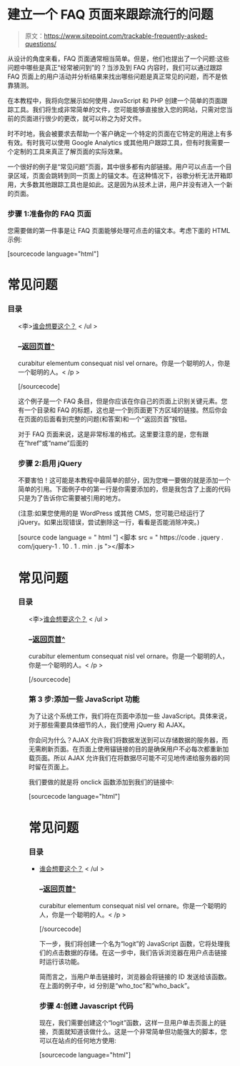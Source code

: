 # 建立一个 FAQ 页面来跟踪流行的问题

> 原文：<https://www.sitepoint.com/trackable-frequently-asked-questions/>

从设计的角度来看，FAQ 页面通常相当简单。但是，他们也提出了一个问题:这些问题中哪些是真正“经常被问到”的？当涉及到 FAQ 内容时，我们可以通过跟踪 FAQ 页面上的用户活动并分析结果来找出哪些问题是真正常见的问题，而不是依靠猜测。

在本教程中，我将向您展示如何使用 JavaScript 和 PHP 创建一个简单的页面跟踪工具。我们将生成非常简单的文件，您可能能够直接放入您的网站，只需对您当前的页面进行很少的更改，就可以称之为好文件。

时不时地，我会被要求去帮助一个客户确定一个特定的页面在它特定的用途上有多有效。有时我可以使用 Google Analytics 或其他用户跟踪工具，但有时我需要一个定制的工具来真正了解页面的实际效果。

一个很好的例子是“常见问题”页面，其中很多都有内部链接。用户可以点击一个目录区域，页面会跳转到同一页面上的锚文本。在这种情况下，谷歌分析无法开箱即用，大多数其他跟踪工具也是如此。这是因为从技术上讲，用户并没有进入一个新的页面。

### 步骤 1:准备你的 FAQ 页面

您需要做的第一件事是让 FAQ 页面能够处理可点击的锚文本。考虑下面的 HTML 示例:

[sourcecode language="html"]

# 常见问题

<H3><a name = " TOC ">目录</a></H3>
<ul>
<李><a id = " Who _ TOC " href = " # Who ">谁会想要这个？</a></李>
< /ul >

### –[返回页首^](#toc)

<p>curabitur elementum consequat nisl vel ornare。你是一个聪明的人，你是一个聪明的人。< /p >

[/sourcecode]

这个例子是一个 FAQ 条目，但是你应该在你自己的页面上识别关键元素。您有一个目录和 FAQ 的标题，这也是一个到页面更下方区域的链接。然后你会在页面的后面看到完整的问题(和答案)和一个“返回页首”按钮。

对于 FAQ 页面来说，这是非常标准的格式。这里要注意的是，您有跟在“href”或“name”后面的

### 步骤 2:启用 jQuery

不要害怕！这可能是本教程中最简单的部分，因为您唯一要做的就是添加一个简单的引用。下面例子中的第一行是你需要添加的，但是我包含了上面的代码只是为了告诉你它需要被引用的地方。

(注意:如果您使用的是 WordPress 或其他 CMS，您可能已经运行了 jQuery。如果出现错误，尝试删除这一行，看看是否能消除冲突。)

[source code language = " html "]
<脚本 src = " https://code . jquery . com/jquery-1 . 10 . 1 . min . js "></脚本>

# 常见问题

<H3><a name = " TOC ">目录</a></H3>
<ul>
<李><a id = " Who _ TOC " href = " # Who ">谁会想要这个？</a></李>
< /ul >

### –[返回页首^](#toc)

<p>curabitur elementum consequat nisl vel ornare。你是一个聪明的人，你是一个聪明的人。< /p >

[/sourcecode]

### 第 3 步:添加一些 JavaScript 功能

为了让这个系统工作，我们将在页面中添加一些 JavaScript。具体来说，对于那些需要具体细节的人，我们使用 jQuery 和 AJAX。

你会问为什么？AJAX 允许我们将数据发送到可以存储数据的服务器，而无需刷新页面。在页面上使用锚链接的目的是确保用户不必每次都重新加载页面。所以 AJAX 允许我们在将数据尽可能不可见地传递给服务器的同时留在页面上。

我们要做的就是将 onclick 函数添加到我们的链接中:

[sourcecode language="html"]

# 常见问题

<H3><a name = " TOC ">目录</a></H3>
<ul>
<Li><a id = " Who _ TOC " href = " # Who " onclick = " logit(this . id)">谁会想要这个？</a></李>
< /ul >

### –[返回页首^](#toc)

<p>curabitur elementum consequat nisl vel ornare。你是一个聪明的人，你是一个聪明的人。< /p >

[/sourcecode]

下一步，我们将创建一个名为“logit”的 JavaScript 函数，它将处理我们的点击数据的存储。在这一步中，我们告诉浏览器在用户点击链接时运行该功能。

简而言之，当用户单击链接时，浏览器会将链接的 ID 发送给该函数。在上面的例子中，id 分别是“who_toc”和“who_back”。

### 步骤 4:创建 Javascript 代码

现在，我们需要创建这个“logit”函数，这样一旦用户单击页面上的链接，页面就知道该做什么。这是一个非常简单但功能强大的脚本，您可以在站点的任何地方使用:

[sourcecode language="html"]